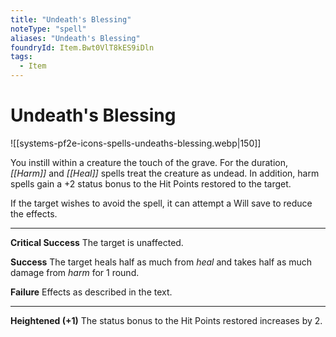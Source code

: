 ```yaml
---
title: "Undeath's Blessing"
noteType: "spell"
aliases: "Undeath's Blessing"
foundryId: Item.Bwt0VlT8kES9iDln
tags:
  - Item
---
```


# Undeath's Blessing
![[systems-pf2e-icons-spells-undeaths-blessing.webp|150]]

You instill within a creature the touch of the grave. For the duration, _[[Harm]]_ and _[[Heal]]_ spells treat the creature as undead. In addition, harm spells gain a +2 status bonus to the Hit Points restored to the target.

If the target wishes to avoid the spell, it can attempt a Will save to reduce the effects.

* * *

**Critical Success** The target is unaffected.

**Success** The target heals half as much from _heal_ and takes half as much damage from _harm_ for 1 round.

**Failure** Effects as described in the text.

* * *

**Heightened (+1)** The status bonus to the Hit Points restored increases by 2.
